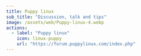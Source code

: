 ```yaml
---
title: Puppy linux
sub_title: "Discussion, talk and tips"
image: /assets/web/Puppy-linux-4.webp
actions:
  - label: "Puppy linux"
    icon: linux-puppy
    url: "https://forum.puppylinux.com/index.php"    
---
```

<!--
{{ page.description }}
-->

